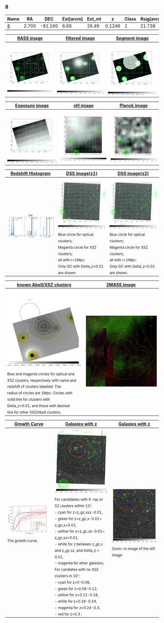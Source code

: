<div STYLE="page-break-after: always;"></div>

### 8

|Name          |RA          |DEC      | Ext[arcm] | Ext_ml | z    | Class| Rsig[arcmin] | CRsig[c/s] | CR500[c/s] | R500[Mpc] |L500[erg/s]|F500[erg/s/cm^2]| M500[Msun]|Tx[keV]|beta|GC(XSZ,Delta_z<0.01)| GC(OPT,Delta_z<0.01)|GC|alias|
|--------------|------------|------------|---|---|-----------|--------|------|------|----|----|----|----|----|----|----|----|----|----|---|
|[8](script/8.md)     | 2.700       | -81.160       | 6.66    | 26.49   | 0.1246 | 1   | 21.738 |0.268 |0.242 |1.029 |1.794e+44 |4.413e-12 |3.495e+14 |4.820 |0.800 |-, |Wen, |-, |t331|

|[RASS image](../image/8/8_img.pdf)|[filtered image](../image/8/8_fil.pdf)|[Segment image](../image/8/8_seg.pdf)|
|-------------------|--------------------|-------------------|
| <img src="../image/8/8_img.png" width="300">  | <img src="../image/8/8_fil.png" width="300">   | <img src="../image/8/8_seg.png" width="300">  |

|[Exposure image](../image/8/8_mex.pdf)| [nH image](../image/8/8_nh.pdf)| [Planck image](../image/8/8_p.pdf)|
|-------------------|--------------------|-------------------|
|<img src="../image/8/8_mex.png" width="300">   | <img src="../image/8/8_nh.png" width="300">    | <img src="../image/8/8_p.png" width="300"> |

|[Redshift Histogram](../image/8/8_zg.pdf) | [DSS image(z1)](../image/8/8_dss_z1.pdf)      |  [DSS image(z2)](../image/8/8_dss_z2.pdf)    |
|-------------------|--------------------|-------------------|
|<img src="../image/8/8_zg.png" width="300"> |<img src="../image/8/8_dss_z1.png" width="300"> <sub><br>Blue circle for optical clusters; <br>Magenta circle for XSZ clusters; <br>all with r=1Mpc; <br>Only GC with Delta_z<0.01 are shown. </sub>| <img src="../image/8/8_dss_z2.png" width="300"><sub><br>Blue circle for optical clusters; <br>Magenta circle for XSZ clusters; <br>all with r=1Mpc; <br>Only GC with Delta_z<0.01 are shown. </sub> |

|[known Abell/XSZ clusters](../image/8/8_m.pdf) | [2MASS image](../image/8/8_2mass.pdf)      |
|-------------------|-------------------|
|<img src=../image/8/8_m.png width="300"> <sub><br>Blue and magenta circles for optical and <br>XSZ clusters, respectively with name and <br>redshift of clusters labelled. The <br>radius of circles are 1Mpc. Circles with <br>solid line for clusters with <br>Delta_z<0.01, and those with dashed <br>line for other XSZ/Abell clusters.        </sub>|<img src="../image/8/8_2mass.png" width="300">  |

|[Growth Curve](../image/8/8_gca_all.png) |[Galaxies with z](../image/8/8_opt_ned.pdf) |[Galaxies with z](../image/8/8_opt_ned_zoom.pdf) |
|-------------------|-------------------|-------------------|
| <img src="../image/8/8_gca_all.png" width="300"> <sub><br>The growth curve.</sub>| <img src=../image/8/8_opt_ned.png width="300"> <br><sub> For candidates with X-ray or SZ clusters within 10': <br> - cyan for z<z_gc,xsz-0.01, <br> - green for z=z_gc,x-0.01~ z_gc,x+0.01, <br> - yellow for z=z_gc,sz-0.01~ z_gc,sz+0.01, <br> - white for z between z_gc,x and z_gc,sz, and Delta_z > 0.01, <br> - magenta for other galaxies; <br>For candiates with no XSZ clusters in 10': <br> - cyan for z=0-0.06, <br> - green for z=0.06-0.12, <br> - yellow for z=0.12-0.18, <br> - white for z=0.18-0.24, <br> - magenta for z=0.24-0.3, <br> - red for z>0.3 ;  </sub>|<img src=../image/8/8_opt_ned_zoom.png width="300">  <br><sub> Zoom-in image of the left image</sub>|




